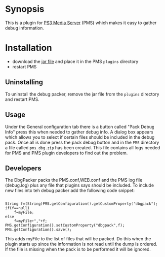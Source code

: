 # Synopsis <a name="Synopsis"></a>

This is a plugin for [PS3 Media Server](http://code.google.com/p/ps3mediaserver/) (PMS) which makes it easy to gather
debug information.

# Installation <a name="Install"></a>

* download the [jar file](https://github.com/downloads/SharkHunter/Channel/tv_plug_058.jar) and place it in the PMS `plugins` directory
* restart PMS

## Uninstalling <a name="Uninstall"></a>

To uninstall the debug packer, remove the jar file from the `plugins` directory and restart PMS. 

## Usage ##
Under the General configuration tab there is a button called "Pack Debug Info" press this when needed to gather debug info.
A dialog box appears which allows you to select if certain files should be included in the debug pack. Once all is done press the
pack debug button and in the `PMS` directory a file called `pms_dbg.zip` has been created. This file contains all logs needed for PMS
and PMS plugin developers to find out the problem.

## Developers ##
The DbgPacker packs the PMS.conf,WEB.conf and the PMS log file (debug.log) plus any file that plugins says should be included. To include new
files into teh debug packer add the following code snippet:

```

String f=(String)PMS.getConfiguration().getCustomProperty("dbgpack");
if(f==null)
	f=myFile;
else 
	f=myFile+","+f;
PMS.getConfiguration().setCustomProperty("dbgpack",f);
PMS.getConfiguration().save();

```

This adds myFile to the list of files that will be packed. Do this when the plugin starts up since the information is not read until the dump is ordered. 
If the file is missing when the pack is to be performed it will be ignored.
